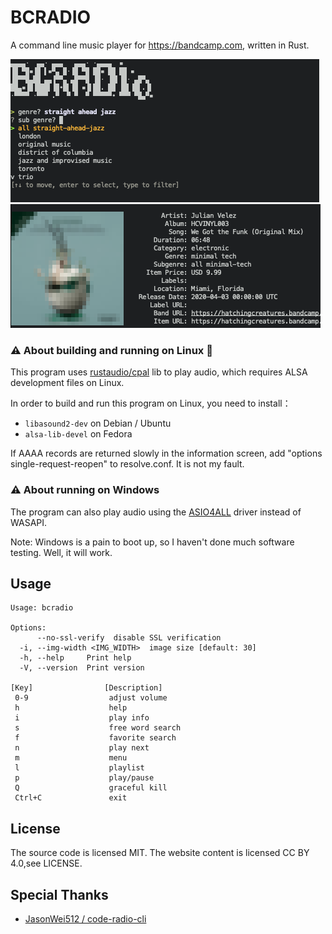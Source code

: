 # BCRADIO
A command line music player for https://bandcamp.com, written in Rust.


![Screenshot](./.github/images/bcradio_play_osx.png)
![Screenshot](./.github/images/bcradio_info_osx.png)

### ⚠ About building and running on Linux 🐧

This program uses [rustaudio/cpal](https://github.com/rustaudio/cpal) lib to play audio, which requires ALSA development files on Linux.

In order to build and run this program on Linux, you need to install：

- `libasound2-dev` on Debian / Ubuntu
- `alsa-lib-devel` on Fedora

If AAAA records are returned slowly in the information screen, add "options single-request-reopen" to resolve.conf. It is not my fault.

### ⚠ About running on Windows

The program can also play audio using the [ASIO4ALL](https://asio4all.org) driver instead of WASAPI.

Note: Windows is a pain to boot up, so I haven't done much software testing. Well, it will work.

## Usage

```
Usage: bcradio

Options:
      --no-ssl-verify  disable SSL verification
  -i, --img-width <IMG_WIDTH>  image size [default: 30]
  -h, --help     Print help
  -V, --version  Print version
  
[Key]                [Description]
 0-9                  adjust volume
 h                    help
 i                    play info
 s                    free word search
 f                    favorite search
 n                    play next
 m                    menu
 l                    playlist
 p                    play/pause
 Q                    graceful kill
 Ctrl+C               exit
```
## License
The source code is licensed MIT. The website content is licensed CC BY 4.0,see LICENSE.

## Special Thanks

- [JasonWei512 / code-radio-cli](https://github.com/JasonWei512/code-radio-cli)
